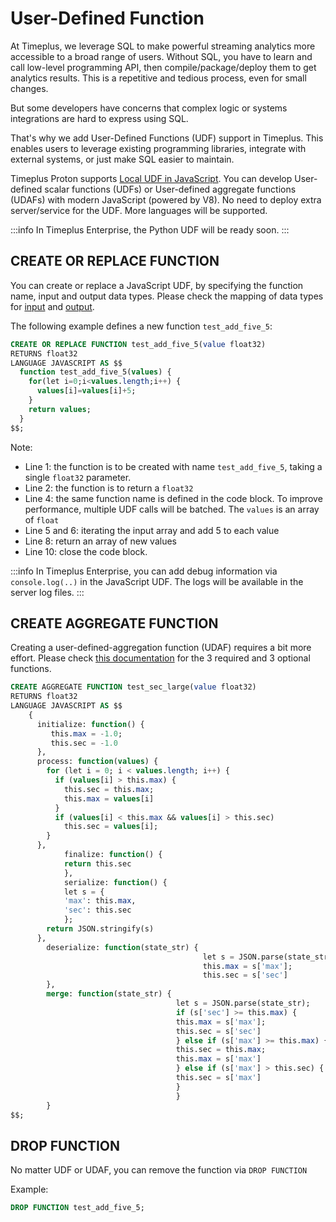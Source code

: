 # User-Defined Function

At Timeplus, we leverage SQL to make powerful streaming analytics more accessible to a broad range of users. Without SQL, you have to learn and call low-level programming API, then compile/package/deploy them to get analytics results. This is a repetitive and tedious process, even for small changes.

But some developers have concerns that complex logic or systems integrations are hard to express using SQL.

That's why we add User-Defined Functions (UDF) support in Timeplus. This enables users to leverage existing programming libraries, integrate with external systems, or just make SQL easier to maintain.

Timeplus Proton supports [Local UDF in JavaScript](js-udf). You can develop User-defined scalar functions (UDFs) or User-defined aggregate functions (UDAFs) with modern JavaScript (powered by V8). No need to deploy extra server/service for the UDF. More languages will be supported.

:::info
In Timeplus Enterprise, the Python UDF will be ready soon.
:::

## CREATE OR REPLACE FUNCTION

You can create or replace a JavaScript UDF, by specifying the function name, input and output data types. Please check the mapping of data types for [input](js-udf#arguments) and [output](js-udf#returned-value).

The following example defines a new function `test_add_five_5`:

```sql showLineNumbers
CREATE OR REPLACE FUNCTION test_add_five_5(value float32)
RETURNS float32
LANGUAGE JAVASCRIPT AS $$
  function test_add_five_5(values) {
    for(let i=0;i<values.length;i++) {
      values[i]=values[i]+5;
    }
    return values;
  }
$$;
```

Note:

* Line 1: the function is to be created with name `test_add_five_5`, taking a single `float32` parameter.
* Line 2: the function is to return a `float32`
* Line 4: the same function name is defined in the code block. To improve performance, multiple UDF calls will be batched. The `values` is an array of `float`
* Line 5 and 6: iterating the input array and add 5 to each value
* Line 8: return an array of new values
* Line 10: close the code block.

:::info
In Timeplus Enterprise, you can add debug information via `console.log(..)` in the JavaScript UDF. The logs will be available in the server log files.
:::

## CREATE AGGREGATE FUNCTION

Creating a user-defined-aggregation function (UDAF) requires a bit more effort. Please check [this documentation](js-udf#udaf) for the 3 required and 3 optional functions.

```sql showLineNumbers
CREATE AGGREGATE FUNCTION test_sec_large(value float32)
RETURNS float32
LANGUAGE JAVASCRIPT AS $$
    {
      initialize: function() {
         this.max = -1.0;
         this.sec = -1.0
      },
      process: function(values) {
        for (let i = 0; i < values.length; i++) {
          if (values[i] > this.max) {
            this.sec = this.max;
            this.max = values[i]
          }
          if (values[i] < this.max && values[i] > this.sec)
            this.sec = values[i];
        }
      },
            finalize: function() {
            return this.sec
            },
            serialize: function() {
            let s = {
            'max': this.max,
            'sec': this.sec
            };
        return JSON.stringify(s)
      },
        deserialize: function(state_str) {
                                           let s = JSON.parse(state_str);
                                           this.max = s['max'];
                                           this.sec = s['sec']
        },
        merge: function(state_str) {
                                     let s = JSON.parse(state_str);
                                     if (s['sec'] >= this.max) {
                                     this.max = s['max'];
                                     this.sec = s['sec']
                                     } else if (s['max'] >= this.max) {
                                     this.sec = this.max;
                                     this.max = s['max']
                                     } else if (s['max'] > this.sec) {
                                     this.sec = s['max']
                                     }
                                     }
        }
$$;
```



## DROP FUNCTION

No matter UDF or UDAF, you can remove the function via `DROP FUNCTION`

Example:

```sql
DROP FUNCTION test_add_five_5;
```
